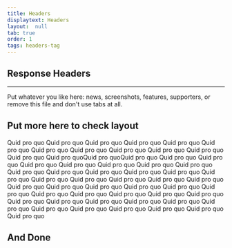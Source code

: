 ```yaml
---
title: Headers
displaytext: Headers
layout:  null
tab: true
order: 1
tags: headers-tag
---
```


## Response Headers
----
Put whatever you like here: news, screenshots, features, supporters, or remove this file and don't use tabs at all.

## Put more here to check layout

Quid pro quo Quid pro quo Quid pro quo Quid pro quo Quid pro quo Quid pro quo Quid pro quo Quid pro quo Quid pro quo Quid pro quo Quid pro quo Quid pro quo Quid pro quoQuid pro quoQuid pro quo Quid pro quo Quid pro quo Quid pro quo Quid pro quo Quid pro quo Quid pro quo Quid pro quo Quid pro quo Quid pro quo Quid pro quo Quid pro quo Quid pro quo Quid pro quo Quid pro quo Quid pro quo Quid pro quo Quid pro quo Quid pro quo Quid pro quo Quid pro quo Quid pro quo Quid pro quo Quid pro quo Quid pro quo Quid pro quo Quid pro quo Quid pro quo Quid pro quo Quid pro quo Quid pro quo Quid pro quo Quid pro quo Quid pro quo Quid pro quo Quid pro quo Quid pro quo Quid pro quo Quid pro quo Quid pro quo Quid pro quo Quid pro quo

## And Done
